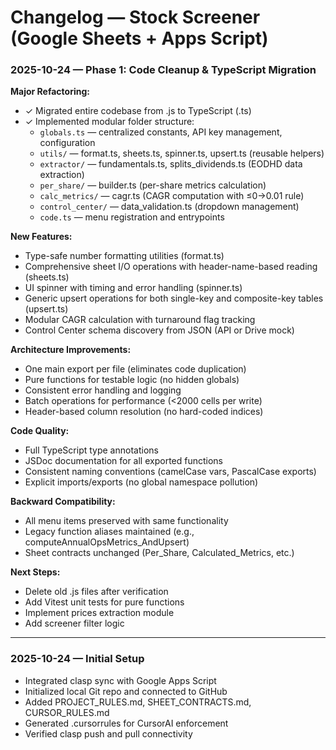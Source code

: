 # Changelog — Stock Screener (Google Sheets + Apps Script)

### 2025-10-24 — Phase 1: Code Cleanup & TypeScript Migration

**Major Refactoring:**
- ✓ Migrated entire codebase from .js to TypeScript (.ts)
- ✓ Implemented modular folder structure:
  - `globals.ts` — centralized constants, API key management, configuration
  - `utils/` — format.ts, sheets.ts, spinner.ts, upsert.ts (reusable helpers)
  - `extractor/` — fundamentals.ts, splits_dividends.ts (EODHD data extraction)
  - `per_share/` — builder.ts (per-share metrics calculation)
  - `calc_metrics/` — cagr.ts (CAGR computation with ≤0→0.01 rule)
  - `control_center/` — data_validation.ts (dropdown management)
  - `code.ts` — menu registration and entrypoints

**New Features:**
- Type-safe number formatting utilities (format.ts)
- Comprehensive sheet I/O operations with header-name-based reading (sheets.ts)
- UI spinner with timing and error handling (spinner.ts)
- Generic upsert operations for both single-key and composite-key tables (upsert.ts)
- Modular CAGR calculation with turnaround flag tracking
- Control Center schema discovery from JSON (API or Drive mock)

**Architecture Improvements:**
- One main export per file (eliminates code duplication)
- Pure functions for testable logic (no hidden globals)
- Consistent error handling and logging
- Batch operations for performance (<2000 cells per write)
- Header-based column resolution (no hard-coded indices)

**Code Quality:**
- Full TypeScript type annotations
- JSDoc documentation for all exported functions
- Consistent naming conventions (camelCase vars, PascalCase exports)
- Explicit imports/exports (no global namespace pollution)

**Backward Compatibility:**
- All menu items preserved with same functionality
- Legacy function aliases maintained (e.g., computeAnnualOpsMetrics_AndUpsert)
- Sheet contracts unchanged (Per_Share, Calculated_Metrics, etc.)

**Next Steps:**
- Delete old .js files after verification
- Add Vitest unit tests for pure functions
- Implement prices extraction module
- Add screener filter logic

---

### 2025-10-24 — Initial Setup

- Integrated clasp sync with Google Apps Script
- Initialized local Git repo and connected to GitHub
- Added PROJECT_RULES.md, SHEET_CONTRACTS.md, CURSOR_RULES.md
- Generated .cursorrules for CursorAI enforcement
- Verified clasp push and pull connectivity